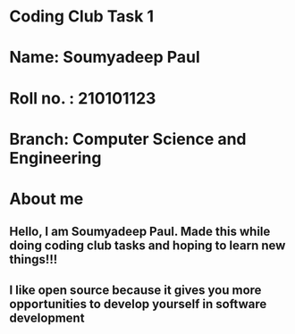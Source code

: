 # Coding Club Task 1
# Name: Soumyadeep Paul
# Roll no. : 210101123
# Branch: Computer Science and Engineering
# About me
## Hello, I am Soumyadeep Paul. Made this while doing coding club tasks and hoping to learn new things!!!

## I like open source because it gives you more opportunities to develop yourself in software development
